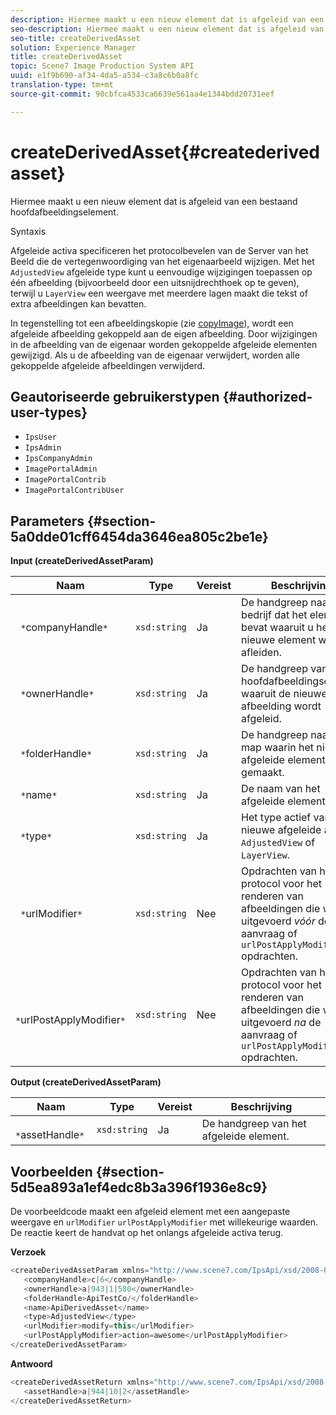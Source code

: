 ```yaml
---
description: Hiermee maakt u een nieuw element dat is afgeleid van een bestaand hoofdafbeeldingselement.
seo-description: Hiermee maakt u een nieuw element dat is afgeleid van een bestaand hoofdafbeeldingselement.
seo-title: createDerivedAsset
solution: Experience Manager
title: createDerivedAsset
topic: Scene7 Image Production System API
uuid: e1f9b690-af34-4da5-a534-c3a8c6b0a8fc
translation-type: tm+mt
source-git-commit: 90cbfca4533ca6639e561aa4e1344bdd20731eef

---
```



# createDerivedAsset{#createderivedasset}

Hiermee maakt u een nieuw element dat is afgeleid van een bestaand hoofdafbeeldingselement.

Syntaxis

<!--<a id="section_FE43FF204ED644C2AC901AF45982E942"></a>-->

Afgeleide activa specificeren het protocolbevelen van de Server van het Beeld die de vertegenwoordiging van het eigenaarbeeld wijzigen. Met het `AdjustedView` afgeleide type kunt u eenvoudige wijzigingen toepassen op één afbeelding (bijvoorbeeld door een uitsnijdrechthoek op te geven), terwijl u `LayerView` een weergave met meerdere lagen maakt die tekst of extra afbeeldingen kan bevatten.

In tegenstelling tot een afbeeldingskopie (zie [copyImage](../../../operations/c-operations-intro/c-methods/r-copy-image.md#reference-0785131e690b4ad08be69172023f35d0)), wordt een afgeleide afbeelding gekoppeld aan de eigen afbeelding. Door wijzigingen in de afbeelding van de eigenaar worden gekoppelde afgeleide elementen gewijzigd. Als u de afbeelding van de eigenaar verwijdert, worden alle gekoppelde afgeleide afbeeldingen verwijderd.

## Geautoriseerde gebruikerstypen {#authorized-user-types}

* `IpsUser`
* `IpsAdmin`
* `IpsCompanyAdmin`
* `ImagePortalAdmin`
* `ImagePortalContrib`
* `ImagePortalContribUser`

## Parameters {#section-5a0dde01cff6454da3646ea805c2be1e}

**Input (createDerivedAssetParam)**

| Naam | Type | Vereist | Beschrijving |
|---|---|---|---|
| ` *`companyHandle`*` | `xsd:string` | Ja | De handgreep naar het bedrijf dat het element bevat waaruit u het nieuwe element wilt afleiden. |
| ` *`ownerHandle`*` | `xsd:string` | Ja | De handgreep van het hoofdafbeeldingselement waaruit de nieuwe afbeelding wordt afgeleid. |
| ` *`folderHandle`*` | `xsd:string` | Ja | De handgreep naar de map waarin het nieuwe afgeleide element wordt gemaakt. |
| ` *`name`*` | `xsd:string` | Ja | De naam van het afgeleide element. |
| ` *`type`*` | `xsd:string` | Ja | Het type actief van het nieuwe afgeleide actief: `AdjustedView` of `LayerView`. |
| ` *`urlModifier`*` | `xsd:string` | Nee | Opdrachten van het protocol voor het renderen van afbeeldingen die worden uitgevoerd *vóór* de aanvraag of `urlPostApplyModifier` opdrachten. |
| ` *`urlPostApplyModifier`*` | `xsd:string` | Nee | Opdrachten van het protocol voor het renderen van afbeeldingen die worden uitgevoerd *na* de aanvraag of `urlPostApplyModifier` opdrachten. |

**Output (createDerivedAssetParam)**

| Naam | Type | Vereist | Beschrijving |
|---|---|---|---|
| ` *`assetHandle`*` | `xsd:string` | Ja | De handgreep van het afgeleide element. |

## Voorbeelden {#section-5d5ea893a1ef4edc8b3a396f1936e8c9}

De voorbeeldcode maakt een afgeleid element met een aangepaste weergave en `urlModifier` `urlPostApplyModifier` met willekeurige waarden. De reactie keert de handvat op het onlangs afgeleide activa terug.

**Verzoek**

```java
<createDerivedAssetParam xmlns="http://www.scene7.com/IpsApi/xsd/2008-01-15">
   <companyHandle>c|6</companyHandle>
   <ownerHandle>a|943|1|580</ownerHandle>
   <folderHandle>ApiTestCo/</folderHandle>
   <name>ApiDerivedAsset</name>
   <type>AdjustedView</type>
   <urlModifier>modify=this</urlModifier>
   <urlPostApplyModifier>action=awesome</urlPostApplyModifier>
</createDerivedAssetParam>
```

**Antwoord**

```java
<createDerivedAssetReturn xmlns="http://www.scene7.com/IpsApi/xsd/2008-01-15">
   <assetHandle>a|944|10|2</assetHandle>
</createDerivedAssetReturn>
```

